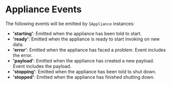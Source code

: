 # Appliance Events

The following events will be emitted by `IAppliance` instances:

* **'starting'**: Emitted when the appliance has been told to start.
* **'ready'**: Emitted when the appliance is ready to start invoking on new data.
* **'error'**: Emitted when the appliance has faced a problem. Event includes the error.
* **'payload'**: Emitted when the appliance has created a new payload. Event includes the payload.
* **'stopping'**: Emitted when the appliance has been told to shut down.
* **'stopped'**: Emitted when the appliance has finished shutting down.
